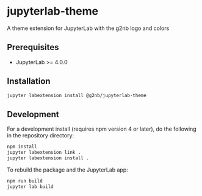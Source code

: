 # jupyterlab-theme

A theme extension for JupyterLab with the g2nb logo and colors

## Prerequisites

* JupyterLab >= 4.0.0

## Installation

```bash
jupyter labextension install @g2nb/jupyterlab-theme
```

## Development

For a development install (requires npm version 4 or later), do the following in the repository directory:

```bash
npm install
jupyter labextension link .
jupyter labextension install .
```

To rebuild the package and the JupyterLab app:

```bash
npm run build
jupyter lab build
```
